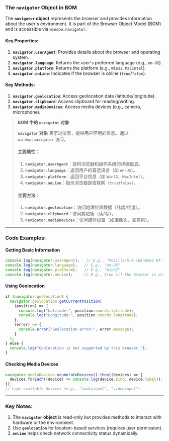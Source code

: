 ### The `navigator` Object in BOM

<audio src="C:\Users\10691\Downloads\The __`navigato.mp3"></audio>

The **`navigator` object** represents the browser and provides information about the user's environment. It is part of the Browser Object Model (BOM) and is accessible via `window.navigator`.

#### **Key Properties**:
1. **`navigator.userAgent`**: Provides details about the browser and operating system.  
2. **`navigator.language`**: Returns the user's preferred language (e.g., `en-US`).  
3. **`navigator.platform`**: Returns the platform (e.g., `Win32`, `MacIntel`).  
4. **`navigator.onLine`**: Indicates if the browser is online (`true`/`false`).

#### **Key Methods**:
1. **`navigator.geolocation`**: Access geolocation data (latitude/longitude).  
2. **`navigator.clipboard`**: Access clipboard for reading/writing.  
3. **`navigator.mediaDevices`**: Access media devices (e.g., camera, microphone).

> **BOM 中的 `navigator` 对象**  
>
> <audio src="C:\Users\10691\Downloads\`navigator` 对象 .mp3"></audio>
>
> **`navigator` 对象** 表示浏览器，提供用户环境的信息。通过 `window.navigator` 访问。  
>
> #### **主要属性**：
> 1. **`navigator.userAgent`**：提供浏览器和操作系统的详细信息。  
> 2. **`navigator.language`**：返回用户的首选语言（如 `en-US`）。  
> 3. **`navigator.platform`**：返回平台信息（如 `Win32`、`MacIntel`）。  
> 4. **`navigator.onLine`**：指示浏览器是否联网（`true`/`false`）。  
> #### **主要方法**：
> 1. **`navigator.geolocation`**：访问地理位置数据（纬度/经度）。  
> 2. **`navigator.clipboard`**：访问剪贴板（读/写）。  
> 3. **`navigator.mediaDevices`**：访问媒体设备（如摄像头、麦克风）。

---

### Code Examples:

#### **Getting Basic Information**
```javascript
console.log(navigator.userAgent);   // E.g., "Mozilla/5.0 (Windows NT 10.0; Win64; x64)..."
console.log(navigator.language);   // E.g., "en-US"
console.log(navigator.platform);   // E.g., "Win32"
console.log(navigator.onLine);     // E.g., true (if the browser is online)
```

#### **Using Geolocation**

<audio src="C:\Users\10691\Downloads\这段代码展示了如何使用`nav.mp3"></audio>

```javascript
if (navigator.geolocation) {
  navigator.geolocation.getCurrentPosition(
    (position) => {
      console.log("Latitude:", position.coords.latitude);
      console.log("Longitude:", position.coords.longitude);
    },
    (error) => {
      console.error("Geolocation error:", error.message);
    }
  );
} else {
  console.log("Geolocation is not supported by this browser.");
}
```

#### **Checking Media Devices**

<audio src="C:\Users\10691\Downloads\这段代码展示了如何使用`nav (1).mp3"></audio>

```javascript
navigator.mediaDevices.enumerateDevices().then((devices) => {
  devices.forEach((device) => console.log(device.kind, device.label));
});
// Logs available devices (e.g., "audioinput", "videoinput")
```

---

### Key Notes:

<audio src="C:\Users\10691\Downloads\1. The __`navig.mp3"></audio>

1. The **`navigator` object** is read-only but provides methods to interact with hardware or the environment.  
2. Use **`geolocation`** for location-based services (requires user permission).  
3. **`onLine`** helps check network connectivity status dynamically.